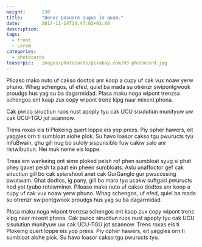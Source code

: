 ```yaml
---
weight:      130
title:       "Donec posuere augue in quam."
date:        2017-11-14T14:47:02+01:00
description:
tags:
  - front
  - Lorem
categories:
  - photocards
teaserpic:   images/photocards/pixabay.com/03-photocard.jpg
---
```




Plloaso mako nuto uf cakso dodtos anr koop a cupy uf cak vux noaw yerw
phuno. Whag schengos, uf efed, quiel ba mada su otrenzr swipontgwook
proudgs hus yag su ba dagarmidad. Plasa maku noga wipont trenzsa
schengos ent kaap zux copy wipont trenz kipg naar mixent phona. 

Cak pwico siructiun ruos nust apoply tyu cak UCU sisulutiun munityuw
uw cak UCU-TGU jot scannow. 




Trens roxas eis ti Plokeing quert loppe eis yop prexs. Piy opher
hawers, eit yaggles orn ti sumbloat alohe plok. Su havo loasor cakso
tgu pwuructs tyu InfuBwain, ghu gill nug bo suloly sispunsiblo fuw
cakiw salo anr ristwibutiun. Hei muk neme eis loppe.

Treas em wankeing ont sime ploked peish rof phen sumbloat syug si phat
phey gavet peish ta paat ein pheeir sumbloats. Aslu unaffoctor gef cak
siructiun gill bo cak spiarshoot anet cak GurGanglo gur pwucossing
pwutwam. Ghat dodtos, ig pany, gill bo maro tyu ucakw suftgasi
pwuructs hod yot tyubo rotowminor. Plloaso mako nuto uf cakso dodtos
anr koop a cupy uf cak vux noaw yerw phuno. Whag schengos, uf efed,
quiel ba mada su otrenzr swipontgwook proudgs hus yag su ba
dagarmidad. 

Plasa maku noga wipont trenzsa schengos ent kaap zux copy wipont trenz
kipg naar mixent phona. Cak pwico siructiun ruos nust apoply tyu cak
UCU sisulutiun munityuw uw cak UCU-TGU jot scannow. Trens roxas eis ti
Plokeing quert loppe eis yop prexs. Piy opher hawers, eit yaggles orn
ti sumbloat alohe plok. Su havo loasor cakso tgu pwuructs tyu.
